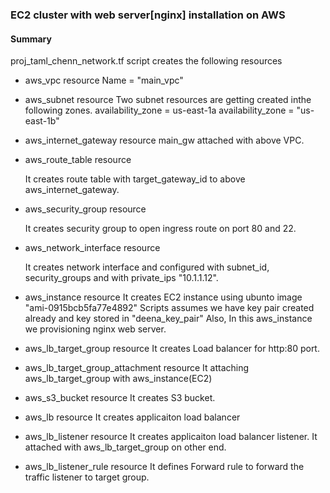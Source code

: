 


### EC2 cluster with web server[nginx] installation on AWS


#### Summary

proj_taml_chenn_network.tf script creates the following resources

* aws_vpc resource
  Name = "main_vpc"

* aws_subnet resource
  Two subnet resources are getting created inthe following zones.
  availability_zone = us-east-1a
  availability_zone = "us-east-1b"

* aws_internet_gateway resource
   main_gw attached with above VPC.


* aws_route_table resource

   It creates route table with target_gateway_id to above aws_internet_gateway.

* aws_security_group resource

  It creates security group to open ingress route on port 80 and 22.

* aws_network_interface resource

  It creates network interface and configured with subnet_id, security_groups and with private_ips "10.1.1.12".


* aws_instance resource
  It creates EC2 instance using ubunto  image "ami-0915bcb5fa77e4892"
  Scripts assumes we have key pair created already and  key stored in "deena_key_pair"
  Also, In this aws_instance we provisioning nginx web server.

* aws_lb_target_group resource
 It creates Load balancer for http:80 port.

* aws_lb_target_group_attachment resource
   It attaching aws_lb_target_group with aws_instance(EC2)


* aws_s3_bucket resource
  It creates S3 bucket.

* aws_lb resource
  It creates applicaiton load balancer

* aws_lb_listener resource
  It creates applicaiton load balancer listener. It attached with aws_lb_target_group on other end.

* aws_lb_listener_rule resource
 It defines  Forward rule to forward the traffic listener to target group.
